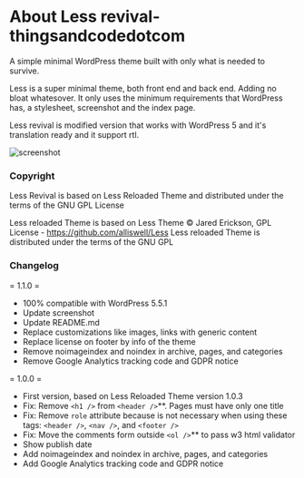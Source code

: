 # About Less revival-thingsandcodedotcom
A simple minimal WordPress theme built with only what is needed to survive.

Less is a super minimal theme, both front end and back end. Adding no bloat whatesover. It only uses the minimum requirements that WordPress has, a stylesheet, screenshot and the index page.

Less revival is modified version that works with WordPress 5 and it's translation ready and it support rtl.

![screenshot](https://raw.githubusercontent.com/Branyac/Less-Reloaded-Thingsandcodedotcom/master/screenshot.png)

### Copyright
Less Revival is based on Less Reloaded Theme and distributed under the terms of the GNU GPL License

Less reloaded Theme is based on Less Theme © Jared Erickson, GPL License - https://github.com/alliswell/Less
Less reloaded Theme is distributed under the terms of the GNU GPL

### Changelog

= 1.1.0 =
* 100% compatible with WordPress 5.5.1
* Update screenshot
* Update README.md
* Replace customizations like images, links with generic content
* Replace license on footer by info of the theme
* Remove noimageindex and noindex in archive, pages, and categories
* Remove Google Analytics tracking code and GDPR notice

= 1.0.0 =
* First version, based on Less Reloaded Theme version 1.0.3
* Fix: Remove `<h1 />` from `<header />`**. Pages must have only one title
* Fix: Remove `role` attribute because is not necessary when using these tags: `<header />`, `<nav />`, and `<footer />`
* Fix: Move the comments form outside `<ol />`** to pass w3 html validator
* Show publish date
* Add noimageindex and noindex in archive, pages, and categories
* Add Google Analytics tracking code and GDPR notice
